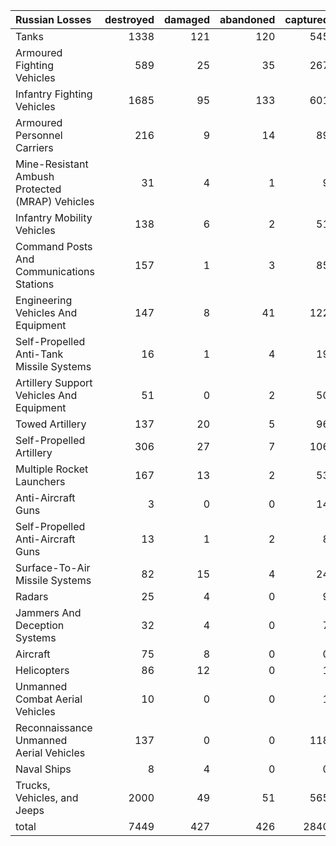 | Russian Losses                                   |   destroyed |   damaged |   abandoned |   captured |   total |
|:-------------------------------------------------|------------:|----------:|------------:|-----------:|--------:|
| Tanks                                            |        1338 |       121 |         120 |        545 |    2124 |
| Armoured Fighting Vehicles                       |         589 |        25 |          35 |        267 |     916 |
| Infantry Fighting Vehicles                       |        1685 |        95 |         133 |        601 |    2514 |
| Armoured Personnel Carriers                      |         216 |         9 |          14 |         89 |     328 |
| Mine-Resistant Ambush Protected  (MRAP) Vehicles |          31 |         4 |           1 |          9 |      45 |
| Infantry Mobility Vehicles                       |         138 |         6 |           2 |         51 |     197 |
| Command Posts And Communications Stations        |         157 |         1 |           3 |         85 |     246 |
| Engineering Vehicles And Equipment               |         147 |         8 |          41 |        122 |     318 |
| Self-Propelled Anti-Tank Missile Systems         |          16 |         1 |           4 |         19 |      40 |
| Artillery Support Vehicles And Equipment         |          51 |         0 |           2 |         50 |     103 |
| Towed Artillery                                  |         137 |        20 |           5 |         96 |     258 |
| Self-Propelled Artillery                         |         306 |        27 |           7 |        106 |     446 |
| Multiple Rocket Launchers                        |         167 |        13 |           2 |         53 |     235 |
| Anti-Aircraft Guns                               |           3 |         0 |           0 |         14 |      17 |
| Self-Propelled Anti-Aircraft Guns                |          13 |         1 |           2 |          8 |      24 |
| Surface-To-Air Missile Systems                   |          82 |        15 |           4 |         24 |     125 |
| Radars                                           |          25 |         4 |           0 |          9 |      38 |
| Jammers And Deception Systems                    |          32 |         4 |           0 |          7 |      43 |
| Aircraft                                         |          75 |         8 |           0 |          0 |      83 |
| Helicopters                                      |          86 |        12 |           0 |          1 |      99 |
| Unmanned Combat Aerial Vehicles                  |          10 |         0 |           0 |          1 |      11 |
| Reconnaissance Unmanned Aerial Vehicles          |         137 |         0 |           0 |        118 |     255 |
| Naval Ships                                      |           8 |         4 |           0 |          0 |      12 |
| Trucks, Vehicles, and Jeeps                      |        2000 |        49 |          51 |        565 |    2665 |
| total                                            |        7449 |       427 |         426 |       2840 |   11142 |
